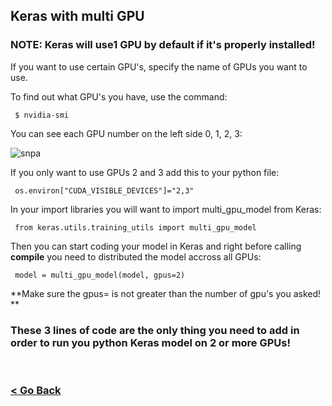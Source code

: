 ## Keras with multi GPU

### NOTE: Keras will use1 GPU by default if it's properly installed!

If you want to use certain GPU's, specify the name of GPUs you want to use.

To find out what GPU's you have, use the command:



```
 $ nvidia-smi
```
You can see each GPU  number on the left side 0, 1, 2, 3:

![snpa](https://github.com/gmihaila/machine_learning_platform_gpu/blob/master/snaps/smi_nvidia.png)

If you only want to use GPUs 2 and 3 add this to your python file:

```
 os.environ["CUDA_VISIBLE_DEVICES"]="2,3"
```

In your import libraries you will want to import multi_gpu_model from Keras:



```
 from keras.utils.training_utils import multi_gpu_model
```

Then you can start coding your model in Keras and right before calling **compile** you need to distributed the model accross all GPUs:



```
 model = multi_gpu_model(model, gpus=2) 
```

**Make sure the gpus= is not greater than the number of gpu's you asked! **


### These 3 lines of code are the only thing you need to add in order to run you python Keras model on 2 or more GPUs!


<br/>

### [< Go Back](https://github.com/gmihaila/unt_hpc/blob/master/python/README.md)

